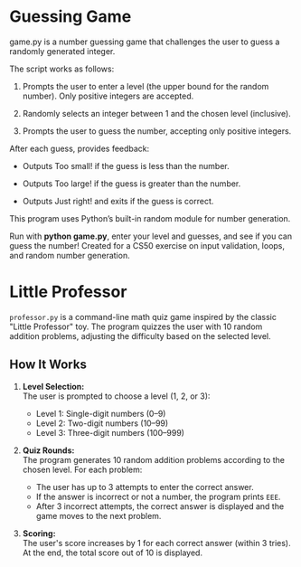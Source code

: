 # Guessing Game

game.py is a number guessing game that challenges the user to guess a randomly generated integer.

The script works as follows:

1. Prompts the user to enter a level (the upper bound for the random number). Only positive integers are accepted.

2. Randomly selects an integer between 1 and the chosen level (inclusive).

3. Prompts the user to guess the number, accepting only positive integers.

After each guess, provides feedback:

- Outputs Too small! if the guess is less than the number.

- Outputs Too large! if the guess is greater than the number.

- Outputs Just right! and exits if the guess is correct.

This program uses Python’s built-in random module for number generation.

Run with **python game.py**, enter your level and guesses, and see if you can guess the number!
Created for a CS50 exercise on input validation, loops, and random number generation.

# Little Professor

`professor.py` is a command-line math quiz game inspired by the classic "Little Professor" toy. The program quizzes the user with 10 random addition problems, adjusting the difficulty based on the selected level.

## How It Works

1. **Level Selection:**  
   The user is prompted to choose a level (1, 2, or 3):
   - Level 1: Single-digit numbers (0–9)
   - Level 2: Two-digit numbers (10–99)
   - Level 3: Three-digit numbers (100–999)

2. **Quiz Rounds:**  
   The program generates 10 random addition problems according to the chosen level. For each problem:
   - The user has up to 3 attempts to enter the correct answer.
   - If the answer is incorrect or not a number, the program prints `EEE`.
   - After 3 incorrect attempts, the correct answer is displayed and the game moves to the next problem.

3. **Scoring:**  
   The user's score increases by 1 for each correct answer (within 3 tries). At the end, the total score out of 10 is displayed.
